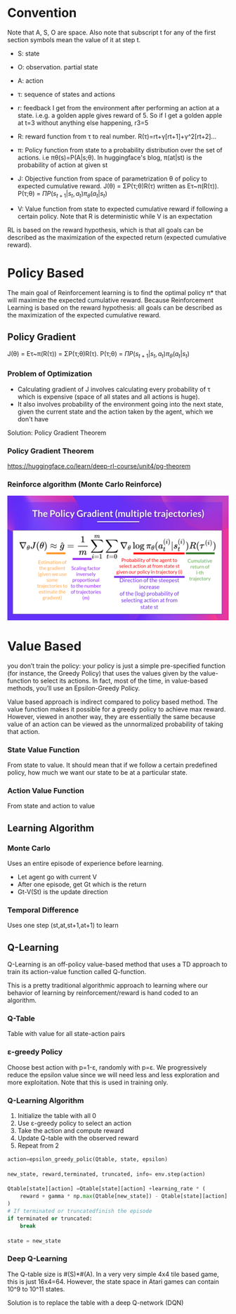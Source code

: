 
# Convention
Note that A, S, O are space.
Also note that subscript t for any of the first section symbols mean the value of it at step t.

- S: state
- O: observation. partial state
- A: action
- τ: sequence of states and actions
- r: feedback I get from the environment after performing an action at a state. i.e.g. a golden apple gives reward of 5. So if I get a golden apple at t=3 without anything else happening, r3=5
- R: reward function from τ to real number. R(τ)=rt+γ[rt+1]+γ^2[rt+2]...

- π: Policy function from state to a probability distribution over the set of actions. i.e πθ(s)=P(A|s;θ). In huggingface's blog, π(at|st) is the probability of action at given st
- J: Objective function from space of  parametrization θ of policy to expected cumulative reward. J(θ) = ΣP(τ;θ)R(τ) written as Eτ~π(R(τ)). P(τ;θ) = $ΠP(s_{t+1}|s_t,a_t)\pi_\theta(a_t|s_t)$
- V: Value function from state to expected cumulative reward if following a certain policy. Note that R is deterministic while V is an expectation



RL is based on the reward hypothesis, which is that all goals can be described as the maximization of the expected return (expected cumulative reward).

# Policy Based
The main goal of Reinforcement learning is to find the optimal policy π* that will maximize the expected cumulative reward. Because Reinforcement Learning is based on the reward hypothesis: all goals can be described as the maximization of the expected cumulative reward.

## Policy Gradient
J(θ) = Eτ~π(R(τ)) = ΣP(τ;θ)R(τ). P(τ;θ) = $ΠP(s_{t+1}|s_t,a_t)\pi_\theta(a_t|s_t)$

### Problem of Optimization
- Calculating gradient of J involves calculating every probability of τ which is expensive (space of all states and all actions is huge).
- It also involves probability of the environment going into the next state, given the current state and the action taken by the agent, which we don't have

Solution: Policy Gradient Theorem

### Policy Gradient Theorem
https://huggingface.co/learn/deep-rl-course/unit4/pg-theorem

### Reinforce algorithm (Monte Carlo Reinforce)
![](/images/policy_gradient_multiple.png)

# Value Based
you don’t train the policy: your policy is just a simple pre-specified function (for instance, the Greedy Policy) that uses the values given by the value-function to select its actions.
In fact, most of the time, in value-based methods, you’ll use an Epsilon-Greedy Policy.

Value based approach is indirect compared to policy based method. The value function makes it possible for a greedy policy to achieve max reward. However, viewed in another way, they are essentially the same because value of an action can be viewed as the unnormalized probability of taking that action. 

### State Value Function
From state to value. It should mean that if we follow a certain predefined policy, how much we want our state to be at a particular state.

### Action Value Function
From state and action to value

## Learning Algorithm
### Monte Carlo
Uses an entire episode of experience before learning. 

- Let agent go with current V
- After one episode, get Gt which is the return
- Gt-V(St) is the update direction

### Temporal Difference
Uses one step (st,at,st+1,at+1) to learn

## Q-Learning
Q-Learning is an off-policy value-based method that uses a TD approach to train its action-value function called Q-function.

This is a pretty traditional algorithmic approach to learning where our behavior of learning by reinforcement/reward is hand coded to an algorithm.

### Q-Table
Table with value for all state-action pairs

### ε-greedy Policy
Choose best action with p=1-ε, randomly with p=ε. We progressively reduce the epsilon value since we will need less and less exploration and more exploitation. Note that this is used in training only.

### Q-Learning Algorithm
1. Initialize the table with all 0
2. Use ε-greedy policy to select an action
3. Take the action and compute reward
4. Update Q-table with the observed reward
5. Repeat from 2

```py
action=epsilon_greedy_polic(Qtable, state, epsilon)

new_state, reward,terminated, truncated, info= env.step(action)

Qtable[state][action] =Qtable[state][action] +learning_rate * (
    reward + gamma * np.max(Qtable[new_state]) - Qtable[state][action]
)
# If terminated or truncatedfinish the episode
if terminated or truncated:
    break

state = new_state
```

### Deep Q-Learning
The Q-table size is #(S)*#(A). In a very very simple 4x4 tile based game, this is just 16x4=64. However,  the state space in Atari games can contain 10^9 to 10^11 states.

Solution is to replace the table with a deep Q-network (DQN)